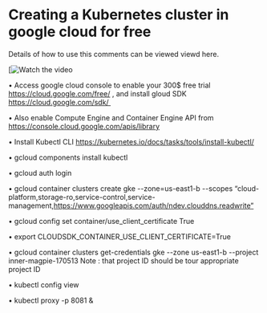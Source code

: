 # Creating a Kubernetes cluster in google cloud for free

Details of how to use this comments can be viewed viewd here.  

[![Watch the video](https://www.youtube.com/watch?v=pmA1NYqqpOs)

•	Access google cloud console to enable your 300$ free trial https://cloud.google.com/free/ , and install gloud SDK  https://cloud.google.com/sdk/ 

•	Also enable Compute Engine and Container Engine API from https://console.cloud.google.com/apis/library

• Install Kubectl CLI	https://kubernetes.io/docs/tasks/tools/install-kubectl/

•	gcloud components install kubectl

•	gcloud auth login 

•	gcloud container clusters create gke --zone=us-east1-b --scopes “cloud-platform,storage-ro,service-control,service-management,https://www.googleapis.com/auth/ndev.clouddns.readwrite”

•	gcloud config set container/use_client_certificate True

•	export CLOUDSDK_CONTAINER_USE_CLIENT_CERTIFICATE=True


•	gcloud container clusters get-credentials gke --zone us-east1-b --project inner-magpie-170513   Note : that project ID should be tour appropriate project ID

•	kubectl config view

•	kubectl proxy -p 8081 &
